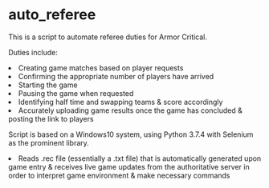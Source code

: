 # auto_referee

This is a script to automate referee duties for Armor Critical.

Duties include:
<li>Creating game matches based on player requests</li>
<li>Confirming the appropriate number of players have arrived</li>
<li>Starting the game</li>
<li>Pausing the game when requested</li>
<li>Identifying half time and swapping teams & score accordingly</li>
<li>Accurately uploading game results once the game has concluded & posting the link to players</li>

Script is based on a Windows10 system, using Python 3.7.4 with Selenium as the prominent library.
<li>Reads .rec file (essentially a .txt file) that is automatically generated upon game entry & receives live game updates from the authoritative server in order to interpret game environment & make necessary commands</li>
